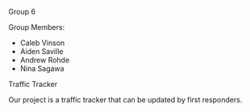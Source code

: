 Group 6

Group Members:
- Caleb Vinson
- Aiden Saville
- Andrew Rohde
- Nina Sagawa

Traffic Tracker

Our project is a traffic tracker that can be updated by first responders.
